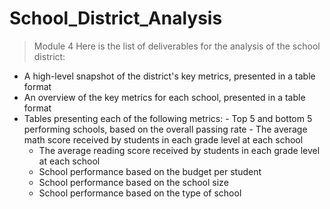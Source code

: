 # School_District_Analysis
>Module 4
>Here is the list of deliverables for the analysis of the school district: 

   - A high-level snapshot of the district's key metrics, presented in a table format
  -  An overview of the key metrics for each school, presented in a table format
   - Tables presenting each of the following metrics:
    -    Top 5 and bottom 5 performing schools, based on the overall passing rate
    -    The average math score received by students in each grade level at each school
     -   The average reading score received by students in each grade level at each school
     -   School performance based on the budget per student
      -  School performance based on the school size 
      -  School performance based on the type of school
